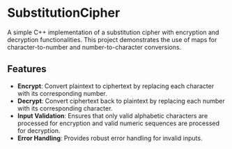 # SubstitutionCipher
A simple C++ implementation of a substitution cipher with encryption and decryption functionalities. This project demonstrates the use of maps for character-to-number and number-to-character conversions.


## Features
- **Encrypt**: Convert plaintext to ciphertext by replacing each character with its corresponding number.
- **Decrypt**: Convert ciphertext back to plaintext by replacing each number with its corresponding character.
- **Input Validation**: Ensures that only valid alphabetic characters are processed for encryption and valid numeric sequences are processed for decryption.
- **Error Handling**: Provides robust error handling for invalid inputs.



